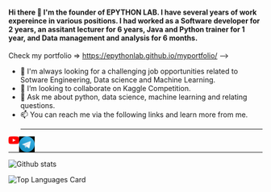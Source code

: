 #### Hi there 👋 I'm the founder of EPYTHON LAB. I have several years of work expereince in various positions. I had worked as a Software developer for 2 years, an assitant lecturer for 6 years, Java and Python trainer for 1 year, and Data management and analysis for 6 months. 
Check my portfolio => https://epythonlab.github.io/myportfolio/
-->

- 🔭 I'm always looking for a challenging job opportunities related to Sotware Engineering, Data science and Machine Learning.
- 👯 I’m looking to collaborate on Kaggle Competition.
- 💬 Ask me about python, data science, machine learning and relating questions.
- 📫 You can reach me via the following links and learn more from me.
  <hr>
 
 <div align="center">
 <a href="https://www.youtube.com/epythonlab">
  <img align="left" alt="EPYTHON LAB | Youtube" width="21px" src="https://raw.githubusercontent.com/epythonlab/epythonlab/master/youtube_social_icon_red.png"/>
</a>

<a href="https://t.me/epythonlab/">
  <img align="left" alt="EPYTHON LAB" width="31px" src="https://raw.githubusercontent.com/epythonlab/epythonlab/master/telegram.jpg"/>
</a>
</div>

<br />
<hr>

![Github stats](https://github-readme-stats.vercel.app/api?username=epythonlab&theme=highcontrast&show_icons=true&count_private=true)

![Top Languages Card](https://github-readme-stats.vercel.app/api/top-langs/?username=epythonlab&layout=compact)
